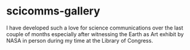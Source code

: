 # scicomms-gallery

I have developed such a love for science communications over the last couple of months especially after witnessing the Earth as Art exhibit by NASA in person during my time at the Library of Congress. 
